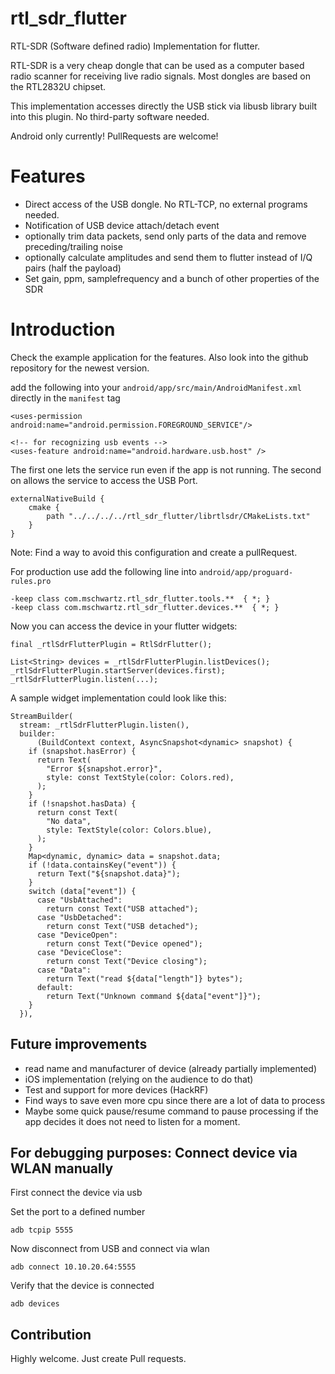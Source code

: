# rtl_sdr_flutter

RTL-SDR (Software defined radio) Implementation for flutter.

RTL-SDR is a very cheap dongle that can be used as a computer based radio scanner for receiving live radio signals. Most dongles are based on the RTL2832U chipset. 

This implementation accesses directly the USB stick via libusb library built into this plugin. No third-party software needed.

Android only currently! PullRequests are welcome!

# Features

 - Direct access of the USB dongle. No RTL-TCP, no external programs needed.
 - Notification of USB device attach/detach event
 - optionally trim data packets, send only parts of the data and remove preceding/trailing noise
 - optionally calculate amplitudes and send them to flutter instead of I/Q pairs (half the payload)
 - Set gain, ppm, samplefrequency and a bunch of other properties of the SDR

# Introduction

Check the example application for the features. Also look into the github repository for the newest version. 

add the following into your ``android/app/src/main/AndroidManifest.xml`` directly in the ``manifest`` tag

    <uses-permission android:name="android.permission.FOREGROUND_SERVICE"/>

    <!-- for recognizing usb events -->
    <uses-feature android:name="android.hardware.usb.host" />

The first one lets the service run even if the app is not running.
The second on allows the service to access the USB Port.

    externalNativeBuild {
        cmake {
            path "../../../../rtl_sdr_flutter/librtlsdr/CMakeLists.txt"
        }
    }

Note: Find a way to avoid this configuration and create a pullRequest.

For production use add the following line into ``android/app/proguard-rules.pro``

    -keep class com.mschwartz.rtl_sdr_flutter.tools.**  { *; }
    -keep class com.mschwartz.rtl_sdr_flutter.devices.**  { *; }

Now you can access the device in your flutter widgets:

    final _rtlSdrFlutterPlugin = RtlSdrFlutter();

    List<String> devices = _rtlSdrFlutterPlugin.listDevices();
    _rtlSdrFlutterPlugin.startServer(devices.first);
    _rtlSdrFlutterPlugin.listen(...);

A sample widget implementation could look like this:

    StreamBuilder(
      stream: _rtlSdrFlutterPlugin.listen(),
      builder:
          (BuildContext context, AsyncSnapshot<dynamic> snapshot) {
        if (snapshot.hasError) {
          return Text(
            "Error ${snapshot.error}",
            style: const TextStyle(color: Colors.red),
          );
        }
        if (!snapshot.hasData) {
          return const Text(
            "No data",
            style: TextStyle(color: Colors.blue),
          );
        }
        Map<dynamic, dynamic> data = snapshot.data;
        if (!data.containsKey("event")) {
          return Text("${snapshot.data}");
        }
        switch (data["event"]) {
          case "UsbAttached":
            return const Text("USB attached");
          case "UsbDetached":
            return const Text("USB detached");
          case "DeviceOpen":
            return const Text("Device opened");
          case "DeviceClose":
            return const Text("Device closing");
          case "Data":
            return Text("read ${data["length"]} bytes");
          default:
            return Text("Unknown command ${data["event"]}");
        }
      }),

## Future improvements

- read name and manufacturer of device (already partially implemented)
- iOS implementation (relying on the audience to do that)
- Test and support for more devices (HackRF)
- Find ways to save even more cpu since there are a lot of data to process
- Maybe some quick pause/resume command to pause processing if the app decides it does not need to listen for a moment.

## For debugging purposes: Connect device via WLAN manually

First connect the device via usb

Set the port to a defined number

    adb tcpip 5555

Now disconnect from USB and connect via wlan

    adb connect 10.10.20.64:5555

Verify that the device is connected

    adb devices

## Contribution

Highly welcome. Just create Pull requests.
